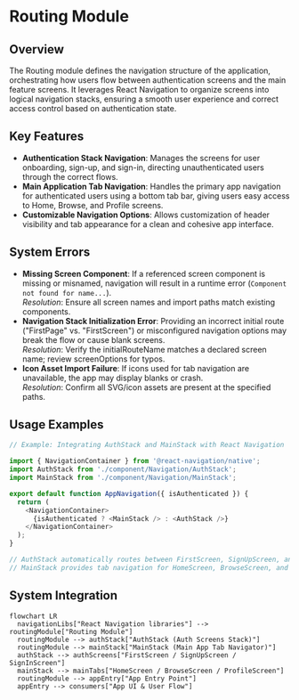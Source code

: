# Routing Module

## Overview
The Routing module defines the navigation structure of the application, orchestrating how users flow between authentication screens and the main feature screens. It leverages React Navigation to organize screens into logical navigation stacks, ensuring a smooth user experience and correct access control based on authentication state.

## Key Features
- **Authentication Stack Navigation**: Manages the screens for user onboarding, sign-up, and sign-in, directing unauthenticated users through the correct flows.
- **Main Application Tab Navigation**: Handles the primary app navigation for authenticated users using a bottom tab bar, giving users easy access to Home, Browse, and Profile screens.
- **Customizable Navigation Options**: Allows customization of header visibility and tab appearance for a clean and cohesive app interface.

## System Errors
- **Missing Screen Component**: If a referenced screen component is missing or misnamed, navigation will result in a runtime error (`Component not found for name...`).  
  _Resolution_: Ensure all screen names and import paths match existing components.
- **Navigation Stack Initialization Error**: Providing an incorrect initial route ("FirstPage" vs. "FirstScreen") or misconfigured navigation options may break the flow or cause blank screens.  
  _Resolution_: Verify the initialRouteName matches a declared screen name; review screenOptions for typos.
- **Icon Asset Import Failure**: If icons used for tab navigation are unavailable, the app may display blanks or crash.  
  _Resolution_: Confirm all SVG/icon assets are present at the specified paths.

## Usage Examples

```javascript
// Example: Integrating AuthStack and MainStack with React Navigation

import { NavigationContainer } from '@react-navigation/native';
import AuthStack from './component/Navigation/AuthStack';
import MainStack from './component/Navigation/MainStack';

export default function AppNavigation({ isAuthenticated }) {
  return (
    <NavigationContainer>
      {isAuthenticated ? <MainStack /> : <AuthStack />}
    </NavigationContainer>
  );
}

// AuthStack automatically routes between FirstScreen, SignUpScreen, and SignInScreen.
// MainStack provides tab navigation for HomeScreen, BrowseScreen, and ProfileScreen.
```

## System Integration

```mermaid
flowchart LR
  navigationLibs["React Navigation libraries"] --> routingModule["Routing Module"]
  routingModule --> authStack["AuthStack (Auth Screens Stack)"]
  routingModule --> mainStack["MainStack (Main App Tab Navigator)"]
  authStack --> authScreens["FirstScreen / SignUpScreen / SignInScreen"]
  mainStack --> mainTabs["HomeScreen / BrowseScreen / ProfileScreen"]
  routingModule --> appEntry["App Entry Point"]
  appEntry --> consumers["App UI & User Flow"]
```

